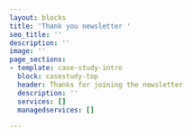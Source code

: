 ```yaml
---
layout: blocks
title: 'Thank you newsletter '
seo_title: ''
description: ''
image: ''
page_sections:
- template: case-study-intro
  block: casestudy-top
  header: Thanks for joining the newsletter
  description: ''
  services: []
  managedservices: []

---
```

